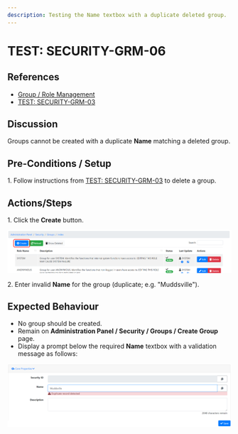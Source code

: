 ```yaml
---
description: Testing the Name textbox with a duplicate deleted group.
---
```


# TEST: SECURITY-GRM-06

## References

* [Group / Role Management](../../../../../../operations/system-administration/security-administration/group-role-management.md)
* [TEST: SECURITY-GRM-03](test-security-grm-03-1.md)

## Discussion

Groups cannot be created with a duplicate **Name** matching a deleted group.

## Pre-Conditions / Setup

1\. Follow instructions from [TEST: SECURITY-GRM-03](test-security-grm-03-1.md) to delete a group.

## Actions/Steps

1\. Click the **Create** button.

![](<../../../../../../.gitbook/assets/image (295).png>)

2\. Enter invalid **Name** for the group (duplicate; e.g. "Muddsville").

## Expected Behaviour

* No group should be created.
* Remain on **Administration Panel / Security / Groups / Create Group** page.
* Display a prompt below the required **Name** textbox with a validation message as follows:

![](<../../../../../../.gitbook/assets/image (328).png>)
